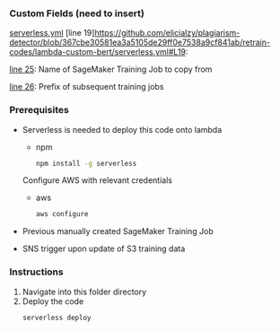 ### Custom Fields (need to insert)
[serverless.yml](serverless.yml)
[line 19]https://github.com/elicialzy/plagiarism-detector/blob/367cbe30581ea3a5105de29ff0e7538a9cf841ab/retrain-codes/lambda-custom-bert/serverless.yml#L19:

[line 25](https://github.com/elicialzy/plagiarism-detector/blob/367cbe30581ea3a5105de29ff0e7538a9cf841ab/retrain-codes/lambda-custom-bert/serverless.yml#L25): Name of SageMaker Training Job to copy from 

[line 26](https://github.com/elicialzy/plagiarism-detector/blob/367cbe30581ea3a5105de29ff0e7538a9cf841ab/retrain-codes/lambda-custom-bert/serverless.yml#L26): Prefix of subsequent training jobs

### Prerequisites

* Serverless is needed to deploy this code onto lambda

  * npm
    ```sh
    npm install -g serverless
    ```

  Configure AWS with relevant credentials
  * aws
    ```sh
    aws configure
    ```

* Previous manually created SageMaker Training Job
* SNS trigger upon update of S3 training data

### Instructions

1. Navigate into this folder directory
2. Deploy the code
   ```sh
   serverless deploy
   ```
